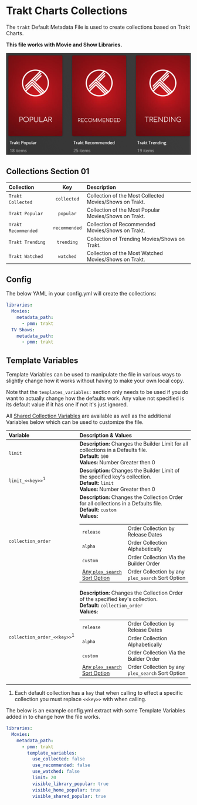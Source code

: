 # Trakt Charts Collections

The `trakt` Default Metadata File is used to create collections based on Trakt Charts.

**This file works with Movie and Show Libraries.**

![](../images/trakt.png)

## Collections Section 01

| Collection          |      Key      | Description                                             |
|:--------------------|:-------------:|:--------------------------------------------------------|
| `Trakt Collected`   |  `collected`  | Collection of the Most Collected Movies/Shows on Trakt. |
| `Trakt Popular`     |   `popular`   | Collection of the Most Popular Movies/Shows on Trakt.   |
| `Trakt Recommended` | `recommended` | Collection of Recommended Movies/Shows on Trakt.        |
| `Trakt Trending`    |  `trending`   | Collection of Trending Movies/Shows on Trakt.           |
| `Trakt Watched`     |   `watched`   | Collection of the Most Watched Movies/Shows on Trakt.   |

## Config

The below YAML in your config.yml will create the collections:

```yaml
libraries:
  Movies:
    metadata_path:
      - pmm: trakt
  TV Shows:
    metadata_path:
      - pmm: trakt
```

## Template Variables

Template Variables can be used to manipulate the file in various ways to slightly change how it works without having to make your own local copy.

Note that the `templates_variables:` section only needs to be used if you do want to actually change how the defaults work. Any value not specified is its default value if it has one if not it's just ignored.

All [Shared Collection Variables](../variables) are available as well as the additional Variables below which can be used to customize the file.

| Variable                               | Description & Values                                                                                                                                                                                                                                                                                                                                                                                                                                                                                                                         |
|:---------------------------------------|:---------------------------------------------------------------------------------------------------------------------------------------------------------------------------------------------------------------------------------------------------------------------------------------------------------------------------------------------------------------------------------------------------------------------------------------------------------------------------------------------------------------------------------------------|
| `limit`                                | **Description:** Changes the Builder Limit for all collections in a Defaults file.<br>**Default:** `100`<br>**Values:** Number Greater then 0                                                                                                                                                                                                                                                                                                                                                                                                |
| `limit_<<key>>`<sup>1</sup>            | **Description:** Changes the Builder Limit of the specified key's collection.<br>**Default:** `limit`<br>**Values:** Number Greater then 0                                                                                                                                                                                                                                                                                                                                                                                                   |
| `collection_order`                     | **Description:** Changes the Collection Order for all collections in a Defaults file.<br>**Default:** `custom`<br>**Values:**<table class="clearTable"><tr><td>`release`</td><td>Order Collection by Release Dates</td></tr><tr><td>`alpha`</td><td>Order Collection Alphabetically</td></tr><tr><td>`custom`</td><td>Order Collection Via the Builder Order</td></tr><tr><td>[Any `plex_search` Sort Option](../../metadata/builders/plex.md#sort-options)</td><td>Order Collection by any `plex_search` Sort Option</td></tr></table>      |
| `collection_order_<<key>>`<sup>1</sup> | **Description:** Changes the Collection Order of the specified key's collection.<br>**Default:** `collection_order`<br>**Values:**<table class="clearTable"><tr><td>`release`</td><td>Order Collection by Release Dates</td></tr><tr><td>`alpha`</td><td>Order Collection Alphabetically</td></tr><tr><td>`custom`</td><td>Order Collection Via the Builder Order</td></tr><tr><td>[Any `plex_search` Sort Option](../../metadata/builders/plex.md#sort-options)</td><td>Order Collection by any `plex_search` Sort Option</td></tr></table> |

1. Each default collection has a `key` that when calling to effect a specific collection you must replace `<<key>>` with when calling.

The below is an example config.yml extract with some Template Variables added in to change how the file works.

```yaml
libraries:
  Movies:
    metadata_path:
      - pmm: trakt
        template_variables:
          use_collected: false
          use_recommended: false
          use_watched: false
          limit: 20
          visible_library_popular: true
          visible_home_popular: true
          visible_shared_popular: true
```

